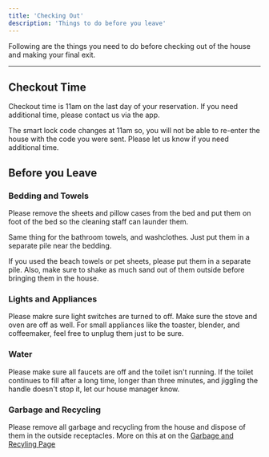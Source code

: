 ```yaml
---
title: 'Checking Out'
description: 'Things to do before you leave'
---
```


Following are the things you need to do before checking out of the house and making your final exit.

---

## Checkout Time

Checkout time is 11am on the last day of your reservation. If you need additional time, please contact us via the app.

The smart lock code changes at 11am so, you will not be able to re-enter the house with the code you were sent. Please let us know if you need additional time.

## Before you Leave

### Bedding and Towels

Please remove the sheets and pillow cases from the bed and put them on foot of the bed so the cleaning staff can launder them.

Same thing for the bathroom towels, and washclothes. Just put them in a separate pile near the bedding.

If you used the beach towels or pet sheets, please put them in a separate pile. Also, make sure to shake as much sand out of them outside before bringing them in the house.

### Lights and Appliances

Please makre sure light switches are turned to off. Make sure the stove and oven are off as well. For small appliances like the toaster, blender, and coffeemaker, feel free to unplug them just to be sure.

### Water

Please make sure all faucets are off and the toilet isn't running. If the toilet continues to fill after a long time, longer than three minutes, and jiggling the handle doesn't stop it, let our house manager know.

### Garbage and Recycling

Please remove all garbage and recycling from the house and dispose of them in the outside receptacles. More on this at on the [Garbage and Recyling Page](/docs/garbage-and-recycling)
